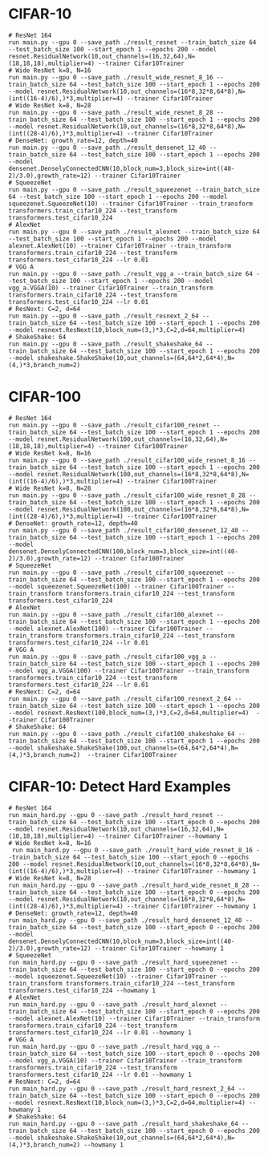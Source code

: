 # CIFAR-10

    # ResNet 164
    run main.py --gpu 0 --save_path ./result_resnet --train_batch_size 64 --test_batch_size 100 --start_epoch 1 --epochs 200 --model resnet.ResidualNetwork(10,out_channels=(16,32,64),N=(18,18,18),multiplier=4) --trainer Cifar10Trainer
    # Wide ResNet k=8, N=16
    run main.py --gpu 0 --save_path ./result_wide_resnet_8_16 --train_batch_size 64 --test_batch_size 100 --start_epoch 1 --epochs 200 --model resnet.ResidualNetwork(10,out_channels=(16*8,32*8,64*8),N=(int((16-4)/6),)*3,multiplier=4) --trainer Cifar10Trainer
    # Wide ResNet k=8, N=28
    run main.py --gpu 0 --save_path ./result_wide_resnet_8_28 --train_batch_size 64 --test_batch_size 100 --start_epoch 1 --epochs 200 --model resnet.ResidualNetwork(10,out_channels=(16*8,32*8,64*8),N=(int((28-4)/6),)*3,multiplier=4) --trainer Cifar10Trainer
    # DenseNet: growth_rate=12, depth=40
    run main.py --gpu 0 --save_path ./result_densenet_12_40 --train_batch_size 64 --test_batch_size 100 --start_epoch 1 --epochs 200 --model densenet.DenselyConnectedCNN(10,block_num=3,block_size=int((40-2)/3.0),growth_rate=12) --trainer Cifar10Trainer
    # SqueezeNet
    run main.py --gpu 0 --save_path ./result_squeezenet --train_batch_size 64 --test_batch_size 100 --start_epoch 1 --epochs 200 --model squeezenet.SqueezeNet(10) --trainer Cifar10Trainer --train_transform transformers.train_cifar10_224 --test_transform transformers.test_cifar10_224
    # AlexNet
    run main.py --gpu 0 --save_path ./result_alexnet --train_batch_size 64 --test_batch_size 100 --start_epoch 1 --epochs 200 --model alexnet.AlexNet(10) --trainer Cifar10Trainer --train_transform transformers.train_cifar10_224 --test_transform transformers.test_cifar10_224 --lr 0.01
    # VGG A
    run main.py --gpu 0 --save_path ./result_vgg_a --train_batch_size 64 --test_batch_size 100 --start_epoch 1 --epochs 200 --model vgg_a.VGGA(10) --trainer Cifar10Trainer --train_transform transformers.train_cifar10_224 --test_transform transformers.test_cifar10_224 --lr 0.01
    # ResNext: C=2, d=64
    run main.py --gpu 0 --save_path ./result_resnext_2_64 --train_batch_size 64 --test_batch_size 100 --start_epoch 1 --epochs 200 --model resnext.ResNext(10,block_num=(3,)*3,C=2,d=64,multiplier=4)
    # ShakeShake: 64
    run main.py --gpu 0 --save_path ./result_shakeshake_64 --train_batch_size 64 --test_batch_size 100 --start_epoch 1 --epochs 200 --model shakeshake.ShakeShake(10,out_channels=(64,64*2,64*4),N=(4,)*3,branch_num=2)

# CIFAR-100

    # ResNet 164
    run main.py --gpu 0 --save_path ./result_cifar100_resnet --train_batch_size 64 --test_batch_size 100 --start_epoch 1 --epochs 200 --model resnet.ResidualNetwork(100,out_channels=(16,32,64),N=(18,18,18),multiplier=4) --trainer Cifar100Trainer
    # Wide ResNet k=8, N=16
    run main.py --gpu 0 --save_path ./result_cifar100_wide_resnet_8_16 --train_batch_size 64 --test_batch_size 100 --start_epoch 1 --epochs 200 --model resnet.ResidualNetwork(100,out_channels=(16*8,32*8,64*8),N=(int((16-4)/6),)*3,multiplier=4) --trainer Cifar100Trainer
    # Wide ResNet k=8, N=28
    run main.py --gpu 0 --save_path ./result_cifar100_wide_resnet_8_28 --train_batch_size 64 --test_batch_size 100 --start_epoch 1 --epochs 200 --model resnet.ResidualNetwork(100,out_channels=(16*8,32*8,64*8),N=(int((28-4)/6),)*3,multiplier=4) --trainer Cifar100Trainer
    # DenseNet: growth_rate=12, depth=40
    run main.py --gpu 0 --save_path ./result_cifar100_densenet_12_40 --train_batch_size 64 --test_batch_size 100 --start_epoch 1 --epochs 200 --model densenet.DenselyConnectedCNN(100,block_num=3,block_size=int((40-2)/3.0),growth_rate=12) --trainer Cifar100Trainer
    # SqueezeNet
    run main.py --gpu 0 --save_path ./result_cifar100_squeezenet --train_batch_size 64 --test_batch_size 100 --start_epoch 1 --epochs 200 --model squeezenet.SqueezeNet(100) --trainer Cifar100Trainer --train_transform transformers.train_cifar10_224 --test_transform transformers.test_cifar10_224
    # AlexNet
    run main.py --gpu 0 --save_path ./result_cifar100_alexnet --train_batch_size 64 --test_batch_size 100 --start_epoch 1 --epochs 200 --model alexnet.AlexNet(100) --trainer Cifar100Trainer --train_transform transformers.train_cifar10_224 --test_transform transformers.test_cifar10_224 --lr 0.01
    # VGG A
    run main.py --gpu 0 --save_path ./result_cifar100_vgg_a --train_batch_size 64 --test_batch_size 100 --start_epoch 1 --epochs 200 --model vgg_a.VGGA(100) --trainer Cifar100Trainer --train_transform transformers.train_cifar10_224 --test_transform transformers.test_cifar10_224 --lr 0.01
    # ResNext: C=2, d=64
    run main.py --gpu 0 --save_path ./result_cifar100_resnext_2_64 --train_batch_size 64 --test_batch_size 100 --start_epoch 1 --epochs 200 --model resnext.ResNext(100,block_num=(3,)*3,C=2,d=64,multiplier=4)  --trainer Cifar100Trainer
    # ShakeShake: 64
    run main.py --gpu 0 --save_path ./result_cifat100_shakeshake_64 --train_batch_size 64 --test_batch_size 100 --start_epoch 1 --epochs 200 --model shakeshake.ShakeShake(100,out_channels=(64,64*2,64*4),N=(4,)*3,branch_num=2)  --trainer Cifar100Trainer

# CIFAR-10: Detect Hard Examples
    # ResNet 164
    run main_hard.py --gpu 0 --save_path ./result_hard_resnet --train_batch_size 64 --test_batch_size 100 --start_epoch 0 --epochs 200 --model resnet.ResidualNetwork(10,out_channels=(16,32,64),N=(18,18,18),multiplier=4) --trainer Cifar10Trainer --howmany 1
    # Wide ResNet k=8, N=16
     run main_hard.py --gpu 0 --save_path ./result_hard_wide_resnet_8_16 --train_batch_size 64 --test_batch_size 100 --start_epoch 0 --epochs 200 --model resnet.ResidualNetwork(10,out_channels=(16*8,32*8,64*8),N=(int((16-4)/6),)*3,multiplier=4) --trainer Cifar10Trainer --howmany 1
    # Wide ResNet k=8, N=28
    run main_hard.py --gpu 0 --save_path ./result_hard_wide_resnet_8_28 --train_batch_size 64 --test_batch_size 100 --start_epoch 0 --epochs 200 --model resnet.ResidualNetwork(10,out_channels=(16*8,32*8,64*8),N=(int((28-4)/6),)*3,multiplier=4) --trainer Cifar10Trainer --howmany 1
    # DenseNet: growth_rate=12, depth=40
    run main_hard.py --gpu 0 --save_path ./result_hard_densenet_12_40 --train_batch_size 64 --test_batch_size 100 --start_epoch 0 --epochs 200 --model densenet.DenselyConnectedCNN(10,block_num=3,block_size=int((40-2)/3.0),growth_rate=12) --trainer Cifar10Trainer --howmany 1
    # SqueezeNet
    run main_hard.py --gpu 0 --save_path ./result_hard_squeezenet --train_batch_size 64 --test_batch_size 100 --start_epoch 0 --epochs 200 --model squeezenet.SqueezeNet(10) --trainer Cifar10Trainer --train_transform transformers.train_cifar10_224 --test_transform transformers.test_cifar10_224 --howmany 1
    # AlexNet
    run main_hard.py --gpu 0 --save_path ./result_hard_alexnet --train_batch_size 64 --test_batch_size 100 --start_epoch 0 --epochs 200 --model alexnet.AlexNet(10) --trainer Cifar10Trainer --train_transform transformers.train_cifar10_224 --test_transform transformers.test_cifar10_224 --lr 0.01 --howmany 1
    # VGG A
    run main_hard.py --gpu 0 --save_path ./result_hard_vgg_a --train_batch_size 64 --test_batch_size 100 --start_epoch 0 --epochs 200 --model vgg_a.VGGA(10) --trainer Cifar10Trainer --train_transform transformers.train_cifar10_224 --test_transform transformers.test_cifar10_224 --lr 0.01 --howmany 1
    # ResNext: C=2, d=64
    run main_hard.py --gpu 0 --save_path ./result_hard_resnext_2_64 --train_batch_size 64 --test_batch_size 100 --start_epoch 0 --epochs 200 --model resnext.ResNext(10,block_num=(3,)*3,C=2,d=64,multiplier=4) --howmany 1
    # ShakeShake: 64
    run main_hard.py --gpu 0 --save_path ./result_hard_shakeshake_64 --train_batch_size 64 --test_batch_size 100 --start_epoch 0 --epochs 200 --model shakeshake.ShakeShake(10,out_channels=(64,64*2,64*4),N=(4,)*3,branch_num=2) --howmany 1
